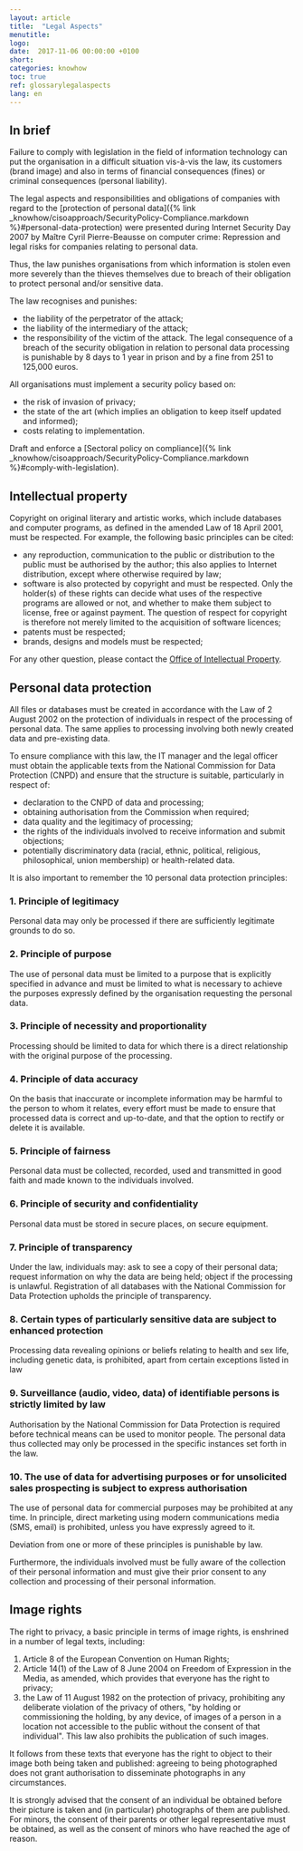 ```yaml
---
layout: article
title:  "Legal Aspects"
menutitle:
logo:
date:  2017-11-06 00:00:00 +0100
short:
categories: knowhow
toc: true
ref: glossarylegalaspects
lang: en
---
```

## In brief
Failure to comply with legislation in the field of information technology can put the organisation in a difficult situation vis-à-vis the law, its customers (brand image) and also in terms of financial consequences (fines) or criminal consequences (personal liability).

The legal aspects and responsibilities and obligations of companies with regard to the [protection of personal data]({% link _knowhow/cisoapproach/SecurityPolicy-Compliance.markdown %}#personal-data-protection) were presented during Internet Security Day 2007 by Maître Cyril Pierre-Beausse on computer crime: Repression and legal risks for companies relating to personal data.

Thus, the law punishes organisations from which information is stolen even more severely than the thieves themselves due to breach of their obligation to protect personal and/or sensitive data.

The law recognises and punishes:

* the liability of the perpetrator of the attack;
* the liability of the intermediary of the attack;
* the responsibility of the victim of the attack. The legal consequence of a breach of the security obligation in relation to personal data processing is punishable by 8 days to 1 year in prison and by a fine from 251 to 125,000 euros.

All organisations must implement a security policy based on:

* the risk of invasion of privacy;
* the state of the art (which implies an obligation to keep itself updated and informed);
* costs relating to implementation.

Draft and enforce a [Sectoral policy on compliance]({% link _knowhow/cisoapproach/SecurityPolicy-Compliance.markdown %}#comply-with-legislation).

## Intellectual property
Copyright on original literary and artistic works, which include databases and computer programs, as defined in the amended Law of 18 April 2001, must be respected. For example, the following basic principles can be cited:

* any reproduction, communication to the public or distribution to the public must be authorised by the author; this also applies to Internet distribution, except where otherwise required by law;
* software is also protected by copyright and must be respected. Only the holder(s) of these rights can decide what uses of the respective programs are allowed or not, and whether to make them subject to license, free or against payment. The question of respect for copyright is therefore not merely limited to the acquisition of software licences;
* patents must be respected;
* brands, designs and models must be respected;

For any other question, please contact the [Office of Intellectual Property](https://guichet.public.lu/en/organismes/organismes_entreprises/ministere-economie/propriete-intellectuelle.html).

## Personal data protection
All files or databases must be created in accordance with the Law of 2 August 2002 on the protection of individuals in respect of the processing of personal data. The same applies to processing involving both newly created data and pre-existing data.

To ensure compliance with this law, the IT manager and the legal officer must obtain the applicable texts from the National Commission for Data Protection (CNPD) and ensure that the structure is suitable, particularly in respect of:

* declaration to the CNPD of data and processing;
* obtaining authorisation from the Commission when required;
* data quality and the legitimacy of processing;
* the rights of the individuals involved to receive information and submit objections;
* potentially discriminatory data (racial, ethnic, political, religious, philosophical, union membership) or health-related data.

It is also important to remember the 10 personal data protection principles:

### 1. Principle of legitimacy
Personal data may only be processed if there are sufficiently legitimate grounds to do so.

### 2. Principle of purpose
The use of personal data must be limited to a purpose that is explicitly specified in advance and must be limited to what is necessary to achieve the purposes expressly defined by the organisation requesting the personal data.

### 3. Principle of necessity and proportionality
Processing should be limited to data for which there is a direct relationship with the original purpose of the processing.

### 4. Principle of data accuracy
On the basis that inaccurate or incomplete information may be harmful to the person to whom it relates, every effort must be made to ensure that processed data is correct and up-to-date, and that the option to rectify or delete it is available.

### 5. Principle of fairness
Personal data must be collected, recorded, used and transmitted in good faith and made known to the individuals involved.

### 6. Principle of security and confidentiality
Personal data must be stored in secure places, on secure equipment.

### 7. Principle of transparency
Under the law, individuals may: ask to see a copy of their personal data; request information on why the data are being held; object if the processing is unlawful. Registration of all databases with the National Commission for Data Protection upholds the principle of transparency.

### 8. Certain types of particularly sensitive data are subject to enhanced protection
Processing data revealing opinions or beliefs relating to health and sex life, including genetic data, is prohibited, apart from certain exceptions listed in law

### 9. Surveillance (audio, video, data) of identifiable persons is strictly limited by law
Authorisation by the National Commission for Data Protection is required before technical means can be used to monitor people. The personal data thus collected may only be processed in the specific instances set forth in the law.

### 10. The use of data for advertising purposes or for unsolicited sales prospecting is subject to express authorisation
The use of personal data for commercial purposes may be prohibited at any time. In principle, direct marketing using modern communications media (SMS, email) is prohibited, unless you have expressly agreed to it.

Deviation from one or more of these principles is punishable by law.

Furthermore, the individuals involved must be fully aware of the collection of their personal information and must give their prior consent to any collection and processing of their personal information.

## Image rights
The right to privacy, a basic principle in terms of image rights, is enshrined in a number of legal texts, including:

1. Article 8 of the European Convention on Human Rights;
2. Article 14(1) of the Law of 8 June 2004 on Freedom of Expression in the Media, as amended, which provides that everyone has the right to privacy;
3. the Law of 11 August 1982 on the protection of privacy, prohibiting any deliberate violation of the privacy of others, "by holding or commissioning the holding, by any device, of images of a person in a location not accessible to the public without the consent of that individual". This law also prohibits the publication of such images.

It follows from these texts that everyone has the right to object to their image both being taken and published: agreeing to being photographed does not grant authorisation to disseminate photographs in any circumstances.

It is strongly advised that the consent of an individual be obtained before their picture is taken and (in particular) photographs of them are published. For minors, the consent of their parents or other legal representative must be obtained, as well as the consent of minors who have reached the age of reason.
